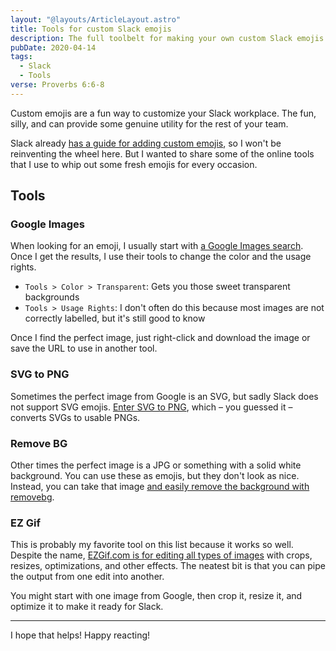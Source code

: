 ```yaml
---
layout: "@layouts/ArticleLayout.astro"
title: Tools for custom Slack emojis
description: The full toolbelt for making your own custom Slack emojis
pubDate: 2020-04-14
tags:
  - Slack
  - Tools
verse: Proverbs 6:6-8
---
```


Custom emojis are a fun way to customize your Slack workplace. The fun, silly, and can provide some genuine utility for the rest of your team.

Slack already [has a guide for adding custom emojis](https://slack.com/help/articles/206870177-Add-custom-emoji), so I won't be reinventing the wheel here. But I wanted to share some of the online tools that I use to whip out some fresh emojis for every occasion.

## Tools

### Google Images

When looking for an emoji, I usually start with [a Google Images search](https://images.google.com/). Once I get the results, I use their tools to change the color and the usage rights.

- `Tools > Color > Transparent`: Gets you those sweet transparent backgrounds
- `Tools > Usage Rights`: I don't often do this because most images are not correctly labelled, but it's still good to know

Once I find the perfect image, just right-click and download the image or save the URL to use in another tool.

### SVG to PNG

Sometimes the perfect image from Google is an SVG, but sadly Slack does not support SVG emojis. [Enter SVG to PNG](https://svgtopng.com), which – you guessed it – converts SVGs to usable PNGs.

### Remove BG

Other times the perfect image is a JPG or something with a solid white background. You can use these as emojis, but they don't look as nice. Instead, you can take that image [and easily remove the background with removebg](https://www.remove.bg).

### EZ Gif

This is probably my favorite tool on this list because it works so well. Despite the name, [EZGif.com is for editing all types of images](https://ezgif.com/) with crops, resizes, optimizations, and other effects. The neatest bit is that you can pipe the output from one edit into another.

You might start with one image from Google, then crop it, resize it, and optimize it to make it ready for Slack.

---

I hope that helps! Happy reacting!
